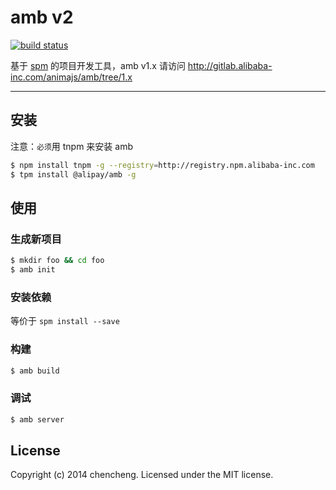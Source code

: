 # amb v2

[![build status](http://gitlab-ci.alibaba-inc.com/projects/140/status.png?ref=master)](http://gitlab-ci.alibaba-inc.com/projects/140?ref=master)

基于 [spm](http://spmjs.io/) 的项目开发工具，amb v1.x 请访问 http://gitlab.alibaba-inc.com/animajs/amb/tree/1.x

---

## 安装

注意：`必须`用 tnpm 来安装 amb

```bash
$ npm install tnpm -g --registry=http://registry.npm.alibaba-inc.com
$ tpm install @alipay/amb -g
```

## 使用

### 生成新项目

```bash
$ mkdir foo && cd foo
$ amb init
```

### 安装依赖

等价于 `spm install --save`

### 构建

```bash
$ amb build
```

### 调试

```bash
$ amb server
```

## License

Copyright (c) 2014 chencheng. Licensed under the MIT license.
